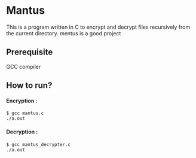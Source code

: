 # Mantus
This is a program written in C to encrypt and decrypt files recursively from the current directory.
mentus is a good project
## Prerequisite
GCC compiler
## How to run?
#### Encryption : 
```
$ gcc mantus.c
./a.out
```

#### Decryption : 
```
$ gcc mantus_decrypter.c
./a.out
```
